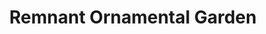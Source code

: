 ---
title: "Remnant Ornamental Garden"
url: /matanao/remnant-ornamental-garden/
shop: garden centre
---